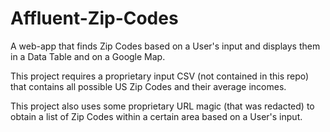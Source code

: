 # Affluent-Zip-Codes
A web-app that finds Zip Codes based on a User's input and displays them in a Data Table and on a Google Map.

This project requires a proprietary input CSV (not contained in this repo) that contains all possible US Zip Codes and their average incomes. 

This project also uses some proprietary URL magic (that was redacted) to obtain a list of Zip Codes within a certain area based on a User's input.
